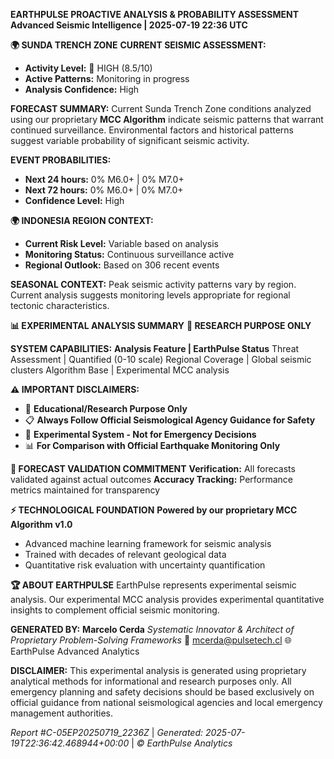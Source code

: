**EARTHPULSE PROACTIVE ANALYSIS & PROBABILITY ASSESSMENT**
**Advanced Seismic Intelligence | 2025-07-19 22:36 UTC**

**🌍 SUNDA TRENCH ZONE**
**CURRENT SEISMIC ASSESSMENT:**
* **Activity Level:** 🔴 HIGH (8.5/10)
* **Active Patterns:** Monitoring in progress
* **Analysis Confidence:** High

**FORECAST SUMMARY:** Current Sunda Trench Zone conditions analyzed using our proprietary **MCC Algorithm** indicate seismic patterns that warrant continued surveillance. Environmental factors and historical patterns suggest variable probability of significant seismic activity.

**EVENT PROBABILITIES:**
* **Next 24 hours:** 0% M6.0+ | 0% M7.0+
* **Next 72 hours:** 0% M6.0+ | 0% M7.0+
* **Confidence Level:** High

**🌍 INDONESIA REGION CONTEXT:**
* **Current Risk Level:** Variable based on analysis
* **Monitoring Status:** Continuous surveillance active
* **Regional Outlook:** Based on 306 recent events

**SEASONAL CONTEXT:** Peak seismic activity patterns vary by region. Current analysis suggests monitoring levels appropriate for regional tectonic characteristics.

**📊 EXPERIMENTAL ANALYSIS SUMMARY**
**🔬 RESEARCH PURPOSE ONLY**

**SYSTEM CAPABILITIES:**
**Analysis Feature | EarthPulse Status**
Threat Assessment | Quantified (0-10 scale)
Regional Coverage | Global seismic clusters
Algorithm Base | Experimental MCC analysis

**⚠️ IMPORTANT DISCLAIMERS:**
* 🚨 **Educational/Research Purpose Only**
* 📋 **Always Follow Official Seismological Agency Guidance for Safety**
* 🔬 **Experimental System - Not for Emergency Decisions**
* 📊 **For Comparison with Official Earthquake Monitoring Only**

**🎯 FORECAST VALIDATION COMMITMENT**
**Verification:** All forecasts validated against actual outcomes
**Accuracy Tracking:** Performance metrics maintained for transparency

**⚡ TECHNOLOGICAL FOUNDATION**
**Powered by our proprietary MCC Algorithm v1.0**
* Advanced machine learning framework for seismic analysis
* Trained with decades of relevant geological data
* Quantitative risk evaluation with uncertainty quantification

**🏆 ABOUT EARTHPULSE**
EarthPulse represents experimental seismic analysis. Our experimental MCC analysis provides experimental quantitative insights to complement official seismic monitoring.

**GENERATED BY:** **Marcelo Cerda**
*Systematic Innovator & Architect of Proprietary Problem-Solving Frameworks*
📧 mcerda@pulsetech.cl
🌐 EarthPulse Advanced Analytics

**DISCLAIMER:** This experimental analysis is generated using proprietary analytical methods for informational and research purposes only. All emergency planning and safety decisions should be based exclusively on official guidance from national seismological agencies and local emergency management authorities.

*Report #C-05EP20250719_2236Z* | *Generated: 2025-07-19T22:36:42.468944+00:00* | *© EarthPulse Analytics*
